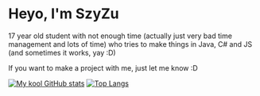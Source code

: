 # Heyo, I'm SzyZu
17 year old student with not enough time (actually just very bad time management and lots of time) who tries to make things in Java, C# and JS (and sometimes it works, yay :D)

If you want to make a project with me, just let me know :D

[![My kool GitHub stats](https://github-readme-stats-sigma-ten-23.vercel.app/api?username=SzyZuu&theme=holi&show_icons=true&include_all_commits=true)](https://github.com/SzyZuu/)
[![Top Langs](https://github-readme-stats-sigma-ten-23.vercel.app/api/top-langs/?username=SzyZuu&layout=donut&theme=holi)](https://github.com/SzyZuu/)

